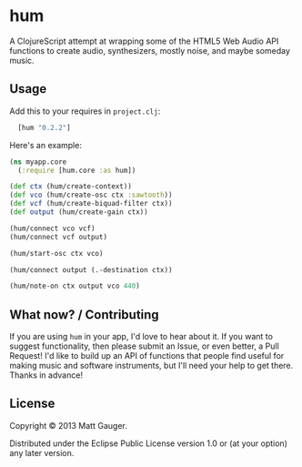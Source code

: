 # hum

A ClojureScript attempt at wrapping some of the HTML5 Web Audio API functions to create audio, synthesizers, mostly noise, and maybe someday music.

## Usage
Add this to your requires in `project.clj`:

```clojure
  [hum "0.2.2"]
```

Here's an example:
```clojure
(ns myapp.core
  (:require [hum.core :as hum])

(def ctx (hum/create-context))
(def vco (hum/create-osc ctx :sawtooth))
(def vcf (hum/create-biquad-filter ctx))
(def output (hum/create-gain ctx))

(hum/connect vco vcf)
(hum/connect vcf output)

(hum/start-osc ctx vco)

(hum/connect output (.-destination ctx))

(hum/note-on ctx output vco 440)
```

## What now? / Contributing

If you are using `hum` in your app, I'd love to hear about it. If you want to suggest functionality, then please submit an Issue, or even better, a Pull Request! I'd like to build up an API of functions that people find useful for making music and software instruments, but I'll need your help to get there. Thanks in advance!

## License

Copyright © 2013 Matt Gauger.

Distributed under the Eclipse Public License version 1.0 or (at
your option) any later version.
